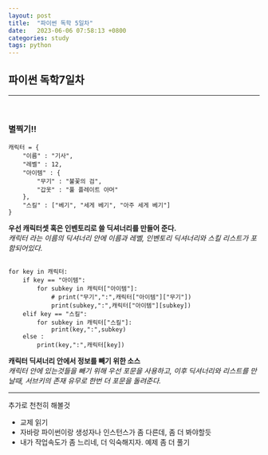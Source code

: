 ```yaml
---
layout: post
title:  "파이썬 독학 5일차"
date:   2023-06-06 07:58:13 +0800
categories: study
tags: python
---
```

## 파이썬 독학7일차
___
<br>
<h3>별찍기!!</h3>

```
캐릭터 = {
    "이름" : "기사",
    "레벨" : 12,
    "아이템" : {
        "무기" : "불꽃의 검",
        "갑옷" : "풀 플레이트 아머"
    },
    "스킬" : ["베기", "세게 베기", "아주 세게 베기"]
}

```
**우선 캐릭터셋 혹은 인벤토리로 쓸 딕셔너리를 만들어 준다.**
<br>
_캐릭터 라는 이름의 딕셔너리 안에 이름과 레벨, 인벤토리 딕셔너리와 스킬 리스트가 포함되어있다._
<br>

```

for key in 캐릭터:
    if key == "아이템":
        for subkey in 캐릭터["아이템"]:
            # print("무기",":",캐릭터["아이템"]["무기"])
            print(subkey,":",캐릭터["아이템"][subkey])
    elif key == "스킬":
        for subkey in 캐릭터["스킬"]:
            print(key,":",subkey)
    else :
        print(key,":",캐릭터[key])
```
**캐릭터 딕셔너리 안에서 정보를 빼기 위한 소스**
<br>
_캐릭터 안에 있는것들을 빼기 위해 우선 포문을 사용하고, 이후 딕셔너리와 리스트를 만날때, 서브키의 존재 유무로 한번 더 포문을 돌려준다._

___

추가로 천천히 해볼것
* 교제 읽기
* 자바랑 파이썬이랑 생성자나 인스턴스가 좀 다른데, 좀 더 봐야할듯
* 내가 작업속도가 좀 느리네, 더 익숙해지자. 예제 좀 더 풀기
